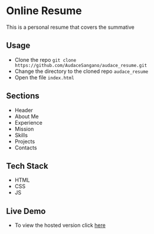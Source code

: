 # Online Resume
This is a personal resume that covers the summative

## Usage
- Clone the repo `git clone https://github.com/AudaceSangano/audace_resume.git`
- Change the directory to the cloned repo `audace_resume`
- Open the file `index.html`

## Sections
- Header
- About Me
- Experience
- Mission
- Skills
- Projects
- Contacts

## Tech Stack
- HTML
- CSS
- JS

## Live Demo
- To view the hosted version click [here](https://audacesangano.github.io/audace_resume/)
